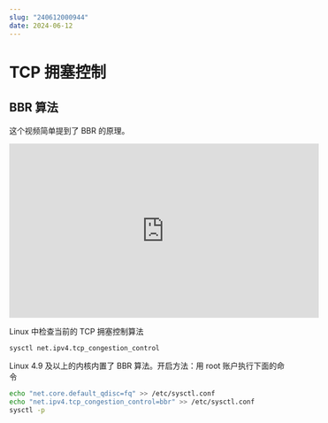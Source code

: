 ```yaml
---
slug: "240612000944"
date: 2024-06-12
---
```


# TCP 拥塞控制



## BBR 算法

这个视频简单提到了 BBR 的原理。

<div class="responsive-video-container">
    <iframe width="560" height="315" src="https://www.youtube.com/embed/Azj8-1rdF-o?si=NvNuThLlf3UZyhJz" title="YouTube video player" frameborder="0" allow="accelerometer; autoplay; clipboard-write; encrypted-media; gyroscope; picture-in-picture; web-share" referrerpolicy="strict-origin-when-cross-origin" allowfullscreen></iframe>
</div>

Linux 中检查当前的 TCP 拥塞控制算法

``` bash
sysctl net.ipv4.tcp_congestion_control
```

Linux 4.9 及以上的内核内置了 BBR 算法。开启方法：用 root 账户执行下面的命令

``` bash
echo "net.core.default_qdisc=fq" >> /etc/sysctl.conf
echo "net.ipv4.tcp_congestion_control=bbr" >> /etc/sysctl.conf
sysctl -p
```



